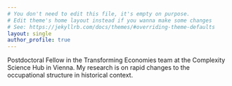 ```yaml
---
# You don't need to edit this file, it's empty on purpose.
# Edit theme's home layout instead if you wanna make some changes
# See: https://jekyllrb.com/docs/themes/#overriding-theme-defaults
layout: single
author_profile: true
---
```


Postdoctoral Fellow in the Transforming Economies team at the Complexity Science Hub in Vienna. My research is on rapid changes to the occupational structure in historical context.


